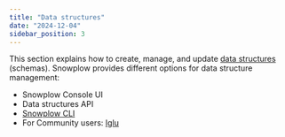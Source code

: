```yaml
---
title: "Data structures"
date: "2024-12-04"
sidebar_position: 3
---
```


This section explains how to create, manage, and update [data structures](/docs/fundamentals/schemas/index.md) (schemas). Snowplow provides different options for data structure management:
* Snowplow Console UI
* Data structures API
* [Snowplow CLI](/docs/data-product-studio/snowplow-cli/index.md)
* For Community users: [Iglu](/docs/api-reference/iglu/iglu-repositories/iglu-server/index.md)
